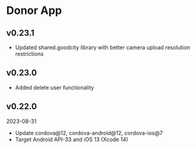 # Donor App

## v0.23.1

- Updated shared.goodcity library with better camera upload resolution restrictions

## v0.23.0

- Added delete user functionality

## v0.22.0

2023-08-31

- Update cordova@12, cordova-android@12, cordova-ios@7
- Target Android API-33 and iOS 13 (Xcode 14)
